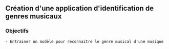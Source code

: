 ## Création d'une application d'identification de genres musicaux

### Objectifs
    - Entrainer un modèle pour reconnaitre le genre musical d'une musique 